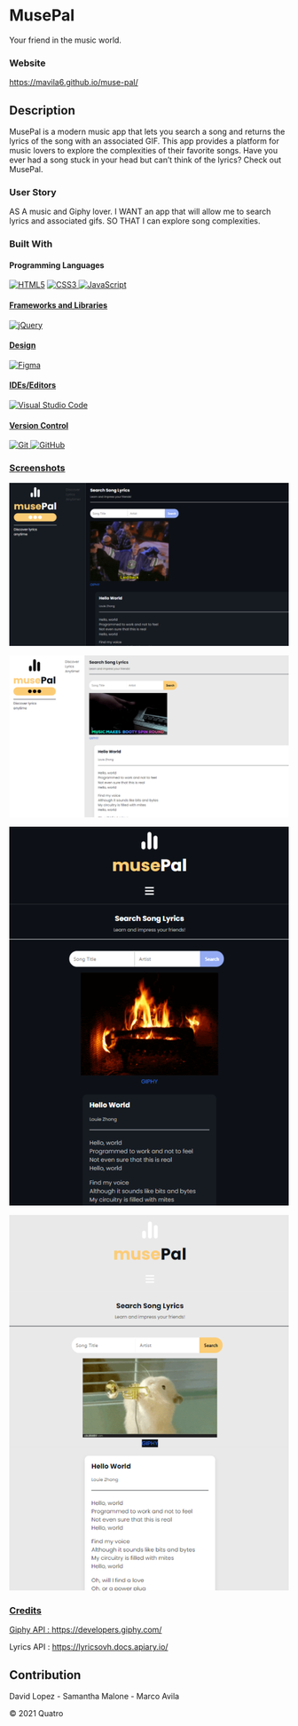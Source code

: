 # MusePal

Your friend in the music world.
### Website

https://mavila6.github.io/muse-pal/

## Description

MusePal is a modern music app that lets you search a song and returns the lyrics of the song with an associated GIF. This app provides a platform for music lovers to explore the complexities of their favorite songs. Have you ever had a song stuck in your head but can’t think of the lyrics? Check out MusePal.

### User Story

AS A music and Giphy lover. I WANT an app that will allow me to search lyrics and associated gifs. SO THAT I can explore song complexities.

### Built With

#### Programming Languages

<p>
<a href="https://html.com/html5/" target="_blank"><img alt="HTML5" src="https://img.shields.io/badge/html5-%23E34F26.svg?style=for-the-badge&logo=html5&logoColor=white"/></a>
<a href="https://www.w3schools.com/css/default.asp" target="_blank"><img alt="CSS3" src="https://img.shields.io/badge/css3-%231572B6.svg?style=for-the-badge&logo=css3&logoColor=white"/>
<a href="https://www.javascript.com/" target="_blank"><img alt="JavaScript" src="https://img.shields.io/badge/javascript-%23323330.svg?style=for-the-badge&logo=javascript&logoColor=%23F7DF1E"/>
</p>

#### Frameworks and Libraries

<p>
<a href="https://api.jquery.com/" target="_blank"><img alt="jQuery" src="https://img.shields.io/badge/jquery-%230769AD.svg?style=for-the-badge&logo=jquery&logoColor=white"/>
</p>

#### Design

<p>
<a href="https://www.figma.com/" target="_blank"><img alt="Figma" src="https://img.shields.io/badge/figma-%23F24E1E.svg?style=for-the-badge&logo=figma&logoColor=white"/>
</p>

#### IDEs/Editors

<p>
<a href="https://code.visualstudio.com/" target="_blank"><img alt="Visual Studio Code" src="https://img.shields.io/badge/VisualStudioCode-0078d7.svg?style=for-the-badge&logo=visual-studio-code&logoColor=white"/>
</p>

#### Version Control

<p>
<a href="https://git-scm.com/" target="_blank"><img alt="Git" src="https://img.shields.io/badge/git-%23F05033.svg?style=for-the-badge&logo=git&logoColor=white"/>
<a href="https://github.com/" target="_blank"><img alt="GitHub" src="https://img.shields.io/badge/github-%23121011.svg?style=for-the-badge&logo=github&logoColor=white"/>
</p>

### Screenshots

![Desktop Dark](assets/images/musepal-desk-d.png)

![Desktop Light](assets/images/musepal-desk-l.png)

![Mobile Dark](assets/images/musepal-mobile-d.png)

![Mobile Light](assets/images/musepal-mobile-l.png)
  
### Credits
Giphy API : https://developers.giphy.com/
  
Lyrics API : https://lyricsovh.docs.apiary.io/
  
## Contribution

David Lopez - Samantha Malone - Marco Avila

&copy; 2021 Quatro
